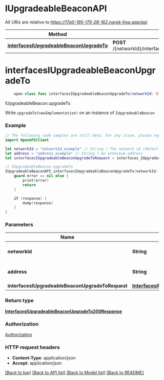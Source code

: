 # IUpgradeableBeaconAPI

All URIs are relative to *https://17a0-195-175-28-162.ngrok-free.app/api*

Method | HTTP request | Description
------------- | ------------- | -------------
[**interfacesIUpgradeableBeaconUpgradeTo**](IUpgradeableBeaconAPI.md#interfacesiupgradeablebeaconupgradeto) | **POST** /{networkId}/interface/IUpgradeableBeacon/write/{address}/upgradeTo | IUpgradeableBeacon.upgradeTo


# **interfacesIUpgradeableBeaconUpgradeTo**
```swift
    open class func interfacesIUpgradeableBeaconUpgradeTo(networkId: String, address: String, interfacesIUpgradeableBeaconUpgradeToRequest: InterfacesIUpgradeableBeaconUpgradeToRequest, completion: @escaping (_ data: InterfacesIUpgradeableBeaconUpgradeTo200Response?, _ error: Error?) -> Void)
```

IUpgradeableBeacon.upgradeTo

Write `upgradeTo(newImplementation)` on an instance of `IUpgradeableBeacon`

### Example
```swift
// The following code samples are still beta. For any issue, please report via http://github.com/OpenAPITools/openapi-generator/issues/new
import OpenAPIClient

let networkId = "networkId_example" // String | The network id (default to "80001")
let address = "address_example" // String | An ethereum address
let interfacesIUpgradeableBeaconUpgradeToRequest = interfaces_IUpgradeableBeacon_upgradeTo_request(contractParams: interfaces_IUpgradeableBeacon_upgradeTo_request_contractParams(_0: "_0_example", newImplementation: "newImplementation_example")) // InterfacesIUpgradeableBeaconUpgradeToRequest | 

// IUpgradeableBeacon.upgradeTo
IUpgradeableBeaconAPI.interfacesIUpgradeableBeaconUpgradeTo(networkId: networkId, address: address, interfacesIUpgradeableBeaconUpgradeToRequest: interfacesIUpgradeableBeaconUpgradeToRequest) { (response, error) in
    guard error == nil else {
        print(error)
        return
    }

    if (response) {
        dump(response)
    }
}
```

### Parameters

Name | Type | Description  | Notes
------------- | ------------- | ------------- | -------------
 **networkId** | **String** | The network id | [default to &quot;80001&quot;]
 **address** | **String** | An ethereum address | 
 **interfacesIUpgradeableBeaconUpgradeToRequest** | [**InterfacesIUpgradeableBeaconUpgradeToRequest**](InterfacesIUpgradeableBeaconUpgradeToRequest.md) |  | 

### Return type

[**InterfacesIUpgradeableBeaconUpgradeTo200Response**](InterfacesIUpgradeableBeaconUpgradeTo200Response.md)

### Authorization

[Authorization](../README.md#Authorization)

### HTTP request headers

 - **Content-Type**: application/json
 - **Accept**: application/json

[[Back to top]](#) [[Back to API list]](../README.md#documentation-for-api-endpoints) [[Back to Model list]](../README.md#documentation-for-models) [[Back to README]](../README.md)

